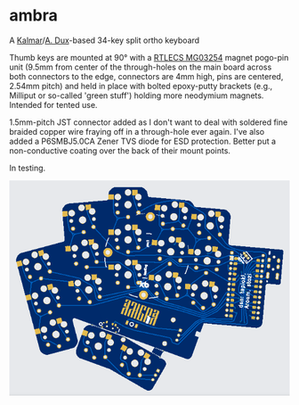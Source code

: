 # ambra
A [Kalmar](https://github.com/aroum/kalmar)/[A. Dux](https://github.com/tapioki/cephalopoda/tree/main/Architeuthis%20dux)-based 34-key split ortho keyboard

Thumb keys are mounted at 90° with a [RTLECS MG03254](https://sl.aliexpress.ru/p?key=pW35Gta) magnet pogo-pin unit (9.5mm from center of the through-holes on the main board across both connectors to the edge, connectors are 4mm high, pins are centered, 2.54mm pitch) and held in place with bolted epoxy-putty brackets (e.g., Milliput or so-called 'green stuff') holding more neodymium magnets. Intended for tented use.

1.5mm-pitch JST connector added as I don't want to deal with soldered fine braided copper wire fraying off in a through-hole ever again. I've also added a P6SMBJ5.0CA Zener TVS diode for ESD protection. Better put a non-conductive coating over the back of their mount points.

In testing.

![Alt text](https://github.com/stozi/ambra/blob/main/ambra.png?raw=true)
